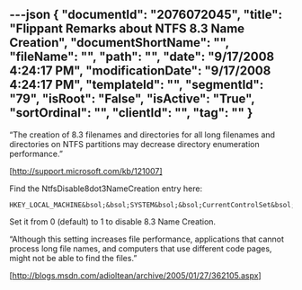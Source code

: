 ---json
{
  "documentId": "2076072045",
  "title": "Flippant Remarks about NTFS 8.3 Name Creation",
  "documentShortName": "",
  "fileName": "",
  "path": "",
  "date": "9/17/2008 4:24:17 PM",
  "modificationDate": "9/17/2008 4:24:17 PM",
  "templateId": "",
  "segmentId": "79",
  "isRoot": "False",
  "isActive": "True",
  "sortOrdinal": "",
  "clientId": "",
  "tag": ""
}
---

“The creation of 8.3 filenames and directories for all long filenames and directories on NTFS partitions may decrease directory enumeration performance.”

[http://support.microsoft.com/kb/121007]

Find the NtfsDisable8dot3NameCreation entry here:

    HKEY_LOCAL_MACHINE&bsol;&bsol;SYSTEM&bsol;&bsol;CurrentControlSet&bsol;&bsol;Control&bsol;&bsol;FileSystem 

Set it from 0 (default) to 1 to disable 8.3 Name Creation.

“Although this setting increases file performance, applications that cannot process long file names, and computers that use different code pages, might not be able to find the files.”

[http://blogs.msdn.com/adioltean/archive/2005/01/27/362105.aspx]
